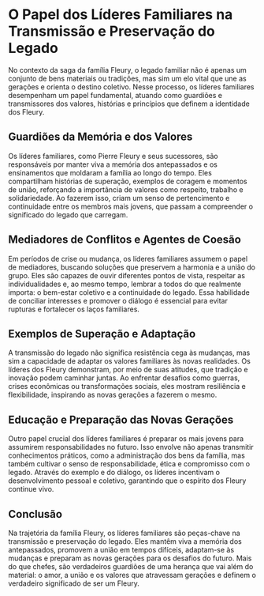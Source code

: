 # O Papel dos Líderes Familiares na Transmissão e Preservação do Legado

No contexto da saga da família Fleury, o legado familiar não é apenas um conjunto de bens materiais ou tradições, mas sim um elo vital que une as gerações e orienta o destino coletivo. Nesse processo, os líderes familiares desempenham um papel fundamental, atuando como guardiões e transmissores dos valores, histórias e princípios que definem a identidade dos Fleury.

## Guardiões da Memória e dos Valores

Os líderes familiares, como Pierre Fleury e seus sucessores, são responsáveis por manter viva a memória dos antepassados e os ensinamentos que moldaram a família ao longo do tempo. Eles compartilham histórias de superação, exemplos de coragem e momentos de união, reforçando a importância de valores como respeito, trabalho e solidariedade. Ao fazerem isso, criam um senso de pertencimento e continuidade entre os membros mais jovens, que passam a compreender o significado do legado que carregam.

## Mediadores de Conflitos e Agentes de Coesão

Em períodos de crise ou mudança, os líderes familiares assumem o papel de mediadores, buscando soluções que preservem a harmonia e a união do grupo. Eles são capazes de ouvir diferentes pontos de vista, respeitar as individualidades e, ao mesmo tempo, lembrar a todos do que realmente importa: o bem-estar coletivo e a continuidade do legado. Essa habilidade de conciliar interesses e promover o diálogo é essencial para evitar rupturas e fortalecer os laços familiares.

## Exemplos de Superação e Adaptação

A transmissão do legado não significa resistência cega às mudanças, mas sim a capacidade de adaptar os valores familiares às novas realidades. Os líderes dos Fleury demonstram, por meio de suas atitudes, que tradição e inovação podem caminhar juntas. Ao enfrentar desafios como guerras, crises econômicas ou transformações sociais, eles mostram resiliência e flexibilidade, inspirando as novas gerações a fazerem o mesmo.

## Educação e Preparação das Novas Gerações

Outro papel crucial dos líderes familiares é preparar os mais jovens para assumirem responsabilidades no futuro. Isso envolve não apenas transmitir conhecimentos práticos, como a administração dos bens da família, mas também cultivar o senso de responsabilidade, ética e compromisso com o legado. Através do exemplo e do diálogo, os líderes incentivam o desenvolvimento pessoal e coletivo, garantindo que o espírito dos Fleury continue vivo.

## Conclusão

Na trajetória da família Fleury, os líderes familiares são peças-chave na transmissão e preservação do legado. Eles mantêm viva a memória dos antepassados, promovem a união em tempos difíceis, adaptam-se às mudanças e preparam as novas gerações para os desafios do futuro. Mais do que chefes, são verdadeiros guardiões de uma herança que vai além do material: o amor, a união e os valores que atravessam gerações e definem o verdadeiro significado de ser um Fleury.